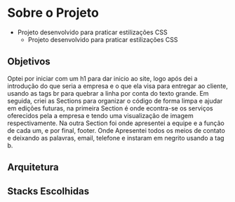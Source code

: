 # Sobre o Projeto
- Projeto desenvolvido para praticar estilizações CSS
  - Projeto desenvolvido para praticar estilizações CSS 

## Objetivos
Optei por iniciar com um h1 para dar inicio ao site, logo  após dei a introdução do que seria a empresa e o que ela visa para entregar ao cliente, usando as tags br para quebrar a linha por conta do texto grande. Em seguida, criei as Sections para organizar o código de forma limpa e ajudar em edições futuras, na primeira Section é onde econtra-se os serviços oferecidos pela a empresa e tendo uma visualização de imagem respectivamente. Na outra Section foi onde apresentei a equipe e a função de cada um, e por final, footer. Onde Apresentei todos os meios de contato e deixando as palavras, email, telefone e instaram em negrito usando a tag b.

## Arquitetura

## Stacks Escolhidas


